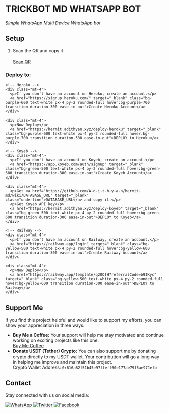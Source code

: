 <div class="bg-gray-100">
  <div class="container mx-auto py-10">
    <div class="text-center">
      <h1 class="text-4xl font-bold">TRICKBOT MD WHATSAPP BOT</h1>
      <p class="mt-2"><em>Simple WhatsApp Multi Device WhatsApp bot</em></p>
    </div>
  </div>
</div>

<div class="container mx-auto py-6">
  <div class="text-center">
    <h2 class="text-2xl font-bold">Setup</h2>
  </div>

  <div class="mt-4">
    <ol class="list-decimal list-inside">
      <li>Scan the QR and copy it</li>
      <br>
      <a href="https://hermit.adithyan.xyz/qr" target="_blank" class="bg-blue-500 text-white px-4 py-2 rounded-full hover:bg-blue-600 transition duration-300 ease-in-out">Scan QR</a>
    </ol>
  </div>

  <!-- DEPLOYMENT OPTIONS -->
  <div class="mt-6">
    <h3 class="text-xl font-semibold">Deploy to:</h3>

    <!-- Heroku -->
    <div class="mt-4">
      <p>If you don't have an account on Heroku, create an account.</p>
      <a href="https://signup.heroku.com/" target="_blank" class="bg-purple-600 text-white px-4 py-2 rounded-full hover:bg-purple-700 transition duration-300 ease-in-out">Create Heroku Account</a>
    </div>

    <div class="mt-4">
      <p>Now Deploy</p>
      <a href="https://hermit.adithyan.xyz/deploy-heroku" target="_blank" class="bg-purple-600 text-white px-4 py-2 rounded-full hover:bg-purple-700 transition duration-300 ease-in-out">DEPLOY to Heroku</a>
    </div>

    <!-- Koyeb -->
    <div class="mt-4">
      <p>If you don't have an account on Koyeb, create an account.</p>
      <a href="https://app.koyeb.com/auth/signup" target="_blank" class="bg-green-500 text-white px-4 py-2 rounded-full hover:bg-green-600 transition duration-300 ease-in-out">Create Koyeb Account</a>
    </div>

    <div class="mt-4">
      <p>Get <a href="https://github.com/A-d-i-t-h-y-a-n/hermit-md/wiki/DATABASE_URL" target="_blank" class="underline">DATABASE_URL</a> and copy it.</p>
      <p>Get Koyeb API key</p>
      <a href="https://hermit.adithyan.xyz/deploy-koyeb" target="_blank" class="bg-green-500 text-white px-4 py-2 rounded-full hover:bg-green-600 transition duration-300 ease-in-out">DEPLOY to Koyeb</a>
    </div>

    <!-- Railway -->
    <div class="mt-4">
      <p>If you don't have an account on Railway, create an account.</p>
      <a href="https://railway.app/login" target="_blank" class="bg-yellow-500 text-white px-4 py-2 rounded-full hover:bg-yellow-600 transition duration-300 ease-in-out">Create Railway Account</a>
    </div>

    <div class="mt-4">
      <p>Now Deploy</p>
      <a href="https://railway.app/template/q20OfH?referralCode=b9IKyc" target="_blank" class="bg-yellow-500 text-white px-4 py-2 rounded-full hover:bg-yellow-600 transition duration-300 ease-in-out">DEPLOY to Railway</a>
    </div>
  </div>

  <div class="mt-10">
    <h2 class="text-2xl font-bold">Support Me</h2>
    <p>If you find this project helpful and would like to support my efforts, you can show your appreciation in three ways:</p>
    <ul class="list-disc list-inside mt-4">
      <li>
        <strong>Buy Me a Coffee:</strong> Your support will help me stay motivated and continue working on exciting projects like this one.
        <div class="text-center mt-4">
          <a href="https://www.buymeacoffee.com/yourusername" class="bg-blue-500 text-white px-4 py-2 rounded-full hover:bg-blue-600 transition duration-300 ease-in-out">Buy Me Coffee</a>
        </div>
      </li>
      <li>
        <strong>Donate USDT (Tether) Crypto:</strong> You can also support me by donating crypto directly to my USDT wallet. Your contribution will go a long way in helping me improve and maintain this project.
        <div class="text-center mt-4">
          Crypto Wallet Address: <code>0x816a82f51b45e97ffeff60e177ae79f5ae971efb</code>
        </div>
      </li>
    </ul>
  </div>
</div>

<!-- Contact Section -->
<div class="bg-gray-900 text-white py-10">
  <div class="container mx-auto">
    <div class="text-center">
      <h2 class="text-2xl font-bold">Contact</h2>
      <p class="mt-2">Stay connected with us on social media:</p>
    </div>
    <div class="flex justify-center mt-6">
      <a href="https://api.whatsapp.com/send?phone=yourphonenumber" target="_blank" class="mx-2">
        <img src="whatsapp-icon.png" alt="WhatsApp" class="w-12 h-12">
      </a>
      <a href="https://twitter.com/yourtwitter" target="_blank" class="mx-2">
        <img src="twitter-icon.png" alt="Twitter" class="w-12 h-12">
      </a>
      <a href="https://facebook.com/yourfacebook" target="_blank" class="mx-2">
        <img src="facebook-icon.png" alt="Facebook" class="w-12 h-12">
      </a>
      <!-- Add more social media icons as needed -->
    </div>
  </div>
</div>
